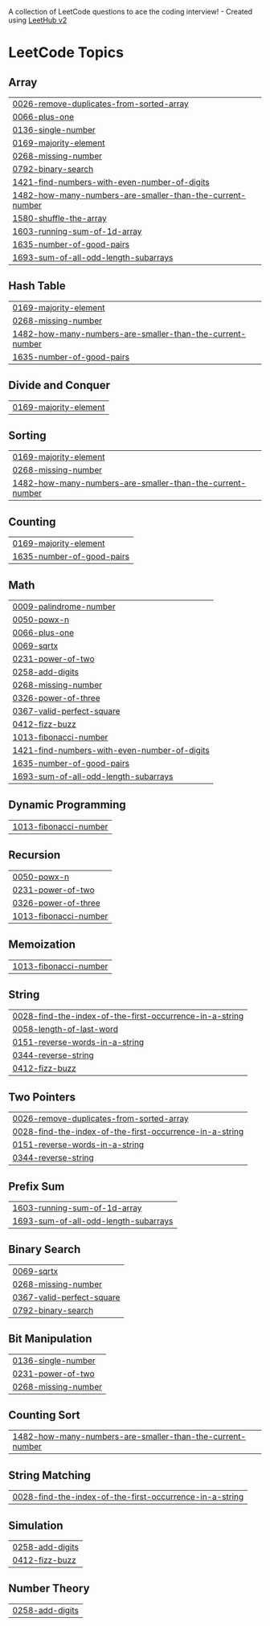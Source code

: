 A collection of LeetCode questions to ace the coding interview! - Created using [LeetHub v2](https://github.com/arunbhardwaj/LeetHub-2.0)
<!---LeetCode Topics Start-->
# LeetCode Topics
## Array
|  |
| ------- |
| [0026-remove-duplicates-from-sorted-array](https://github.com/Navadeep-bommarapu/Leetcode/tree/master/0026-remove-duplicates-from-sorted-array) |
| [0066-plus-one](https://github.com/Navadeep-bommarapu/Leetcode/tree/master/0066-plus-one) |
| [0136-single-number](https://github.com/Navadeep-bommarapu/Leetcode/tree/master/0136-single-number) |
| [0169-majority-element](https://github.com/Navadeep-bommarapu/Leetcode/tree/master/0169-majority-element) |
| [0268-missing-number](https://github.com/Navadeep-bommarapu/Leetcode/tree/master/0268-missing-number) |
| [0792-binary-search](https://github.com/Navadeep-bommarapu/Leetcode/tree/master/0792-binary-search) |
| [1421-find-numbers-with-even-number-of-digits](https://github.com/Navadeep-bommarapu/Leetcode/tree/master/1421-find-numbers-with-even-number-of-digits) |
| [1482-how-many-numbers-are-smaller-than-the-current-number](https://github.com/Navadeep-bommarapu/Leetcode/tree/master/1482-how-many-numbers-are-smaller-than-the-current-number) |
| [1580-shuffle-the-array](https://github.com/Navadeep-bommarapu/Leetcode/tree/master/1580-shuffle-the-array) |
| [1603-running-sum-of-1d-array](https://github.com/Navadeep-bommarapu/Leetcode/tree/master/1603-running-sum-of-1d-array) |
| [1635-number-of-good-pairs](https://github.com/Navadeep-bommarapu/Leetcode/tree/master/1635-number-of-good-pairs) |
| [1693-sum-of-all-odd-length-subarrays](https://github.com/Navadeep-bommarapu/Leetcode/tree/master/1693-sum-of-all-odd-length-subarrays) |
## Hash Table
|  |
| ------- |
| [0169-majority-element](https://github.com/Navadeep-bommarapu/Leetcode/tree/master/0169-majority-element) |
| [0268-missing-number](https://github.com/Navadeep-bommarapu/Leetcode/tree/master/0268-missing-number) |
| [1482-how-many-numbers-are-smaller-than-the-current-number](https://github.com/Navadeep-bommarapu/Leetcode/tree/master/1482-how-many-numbers-are-smaller-than-the-current-number) |
| [1635-number-of-good-pairs](https://github.com/Navadeep-bommarapu/Leetcode/tree/master/1635-number-of-good-pairs) |
## Divide and Conquer
|  |
| ------- |
| [0169-majority-element](https://github.com/Navadeep-bommarapu/Leetcode/tree/master/0169-majority-element) |
## Sorting
|  |
| ------- |
| [0169-majority-element](https://github.com/Navadeep-bommarapu/Leetcode/tree/master/0169-majority-element) |
| [0268-missing-number](https://github.com/Navadeep-bommarapu/Leetcode/tree/master/0268-missing-number) |
| [1482-how-many-numbers-are-smaller-than-the-current-number](https://github.com/Navadeep-bommarapu/Leetcode/tree/master/1482-how-many-numbers-are-smaller-than-the-current-number) |
## Counting
|  |
| ------- |
| [0169-majority-element](https://github.com/Navadeep-bommarapu/Leetcode/tree/master/0169-majority-element) |
| [1635-number-of-good-pairs](https://github.com/Navadeep-bommarapu/Leetcode/tree/master/1635-number-of-good-pairs) |
## Math
|  |
| ------- |
| [0009-palindrome-number](https://github.com/Navadeep-bommarapu/Leetcode/tree/master/0009-palindrome-number) |
| [0050-powx-n](https://github.com/Navadeep-bommarapu/Leetcode/tree/master/0050-powx-n) |
| [0066-plus-one](https://github.com/Navadeep-bommarapu/Leetcode/tree/master/0066-plus-one) |
| [0069-sqrtx](https://github.com/Navadeep-bommarapu/Leetcode/tree/master/0069-sqrtx) |
| [0231-power-of-two](https://github.com/Navadeep-bommarapu/Leetcode/tree/master/0231-power-of-two) |
| [0258-add-digits](https://github.com/Navadeep-bommarapu/Leetcode/tree/master/0258-add-digits) |
| [0268-missing-number](https://github.com/Navadeep-bommarapu/Leetcode/tree/master/0268-missing-number) |
| [0326-power-of-three](https://github.com/Navadeep-bommarapu/Leetcode/tree/master/0326-power-of-three) |
| [0367-valid-perfect-square](https://github.com/Navadeep-bommarapu/Leetcode/tree/master/0367-valid-perfect-square) |
| [0412-fizz-buzz](https://github.com/Navadeep-bommarapu/Leetcode/tree/master/0412-fizz-buzz) |
| [1013-fibonacci-number](https://github.com/Navadeep-bommarapu/Leetcode/tree/master/1013-fibonacci-number) |
| [1421-find-numbers-with-even-number-of-digits](https://github.com/Navadeep-bommarapu/Leetcode/tree/master/1421-find-numbers-with-even-number-of-digits) |
| [1635-number-of-good-pairs](https://github.com/Navadeep-bommarapu/Leetcode/tree/master/1635-number-of-good-pairs) |
| [1693-sum-of-all-odd-length-subarrays](https://github.com/Navadeep-bommarapu/Leetcode/tree/master/1693-sum-of-all-odd-length-subarrays) |
## Dynamic Programming
|  |
| ------- |
| [1013-fibonacci-number](https://github.com/Navadeep-bommarapu/Leetcode/tree/master/1013-fibonacci-number) |
## Recursion
|  |
| ------- |
| [0050-powx-n](https://github.com/Navadeep-bommarapu/Leetcode/tree/master/0050-powx-n) |
| [0231-power-of-two](https://github.com/Navadeep-bommarapu/Leetcode/tree/master/0231-power-of-two) |
| [0326-power-of-three](https://github.com/Navadeep-bommarapu/Leetcode/tree/master/0326-power-of-three) |
| [1013-fibonacci-number](https://github.com/Navadeep-bommarapu/Leetcode/tree/master/1013-fibonacci-number) |
## Memoization
|  |
| ------- |
| [1013-fibonacci-number](https://github.com/Navadeep-bommarapu/Leetcode/tree/master/1013-fibonacci-number) |
## String
|  |
| ------- |
| [0028-find-the-index-of-the-first-occurrence-in-a-string](https://github.com/Navadeep-bommarapu/Leetcode/tree/master/0028-find-the-index-of-the-first-occurrence-in-a-string) |
| [0058-length-of-last-word](https://github.com/Navadeep-bommarapu/Leetcode/tree/master/0058-length-of-last-word) |
| [0151-reverse-words-in-a-string](https://github.com/Navadeep-bommarapu/Leetcode/tree/master/0151-reverse-words-in-a-string) |
| [0344-reverse-string](https://github.com/Navadeep-bommarapu/Leetcode/tree/master/0344-reverse-string) |
| [0412-fizz-buzz](https://github.com/Navadeep-bommarapu/Leetcode/tree/master/0412-fizz-buzz) |
## Two Pointers
|  |
| ------- |
| [0026-remove-duplicates-from-sorted-array](https://github.com/Navadeep-bommarapu/Leetcode/tree/master/0026-remove-duplicates-from-sorted-array) |
| [0028-find-the-index-of-the-first-occurrence-in-a-string](https://github.com/Navadeep-bommarapu/Leetcode/tree/master/0028-find-the-index-of-the-first-occurrence-in-a-string) |
| [0151-reverse-words-in-a-string](https://github.com/Navadeep-bommarapu/Leetcode/tree/master/0151-reverse-words-in-a-string) |
| [0344-reverse-string](https://github.com/Navadeep-bommarapu/Leetcode/tree/master/0344-reverse-string) |
## Prefix Sum
|  |
| ------- |
| [1603-running-sum-of-1d-array](https://github.com/Navadeep-bommarapu/Leetcode/tree/master/1603-running-sum-of-1d-array) |
| [1693-sum-of-all-odd-length-subarrays](https://github.com/Navadeep-bommarapu/Leetcode/tree/master/1693-sum-of-all-odd-length-subarrays) |
## Binary Search
|  |
| ------- |
| [0069-sqrtx](https://github.com/Navadeep-bommarapu/Leetcode/tree/master/0069-sqrtx) |
| [0268-missing-number](https://github.com/Navadeep-bommarapu/Leetcode/tree/master/0268-missing-number) |
| [0367-valid-perfect-square](https://github.com/Navadeep-bommarapu/Leetcode/tree/master/0367-valid-perfect-square) |
| [0792-binary-search](https://github.com/Navadeep-bommarapu/Leetcode/tree/master/0792-binary-search) |
## Bit Manipulation
|  |
| ------- |
| [0136-single-number](https://github.com/Navadeep-bommarapu/Leetcode/tree/master/0136-single-number) |
| [0231-power-of-two](https://github.com/Navadeep-bommarapu/Leetcode/tree/master/0231-power-of-two) |
| [0268-missing-number](https://github.com/Navadeep-bommarapu/Leetcode/tree/master/0268-missing-number) |
## Counting Sort
|  |
| ------- |
| [1482-how-many-numbers-are-smaller-than-the-current-number](https://github.com/Navadeep-bommarapu/Leetcode/tree/master/1482-how-many-numbers-are-smaller-than-the-current-number) |
## String Matching
|  |
| ------- |
| [0028-find-the-index-of-the-first-occurrence-in-a-string](https://github.com/Navadeep-bommarapu/Leetcode/tree/master/0028-find-the-index-of-the-first-occurrence-in-a-string) |
## Simulation
|  |
| ------- |
| [0258-add-digits](https://github.com/Navadeep-bommarapu/Leetcode/tree/master/0258-add-digits) |
| [0412-fizz-buzz](https://github.com/Navadeep-bommarapu/Leetcode/tree/master/0412-fizz-buzz) |
## Number Theory
|  |
| ------- |
| [0258-add-digits](https://github.com/Navadeep-bommarapu/Leetcode/tree/master/0258-add-digits) |
<!---LeetCode Topics End-->